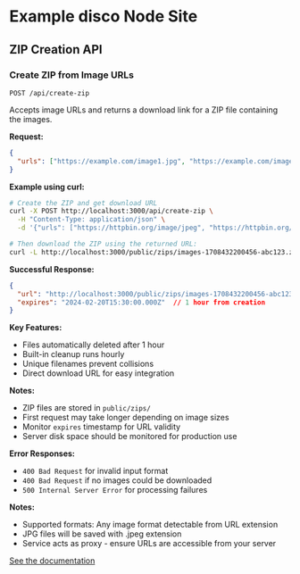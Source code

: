 # Example disco Node Site

## ZIP Creation API

### Create ZIP from Image URLs
`POST /api/create-zip`

Accepts image URLs and returns a download link for a ZIP file containing the images.

**Request:**
```json
{
  "urls": ["https://example.com/image1.jpg", "https://example.com/image2.png"]
}
```

**Example using curl:**
```bash
# Create the ZIP and get download URL
curl -X POST http://localhost:3000/api/create-zip \
  -H "Content-Type: application/json" \
  -d '{"urls": ["https://httpbin.org/image/jpeg", "https://httpbin.org/image/png"]}'

# Then download the ZIP using the returned URL:
curl -L http://localhost:3000/public/zips/images-1708432200456-abc123.zip --output images.zip
```

**Successful Response:**
```json
{
  "url": "http://localhost:3000/public/zips/images-1708432200456-abc123.zip",
  "expires": "2024-02-20T15:30:00.000Z"  // 1 hour from creation
}
```

**Key Features:**
- Files automatically deleted after 1 hour
- Built-in cleanup runs hourly
- Unique filenames prevent collisions
- Direct download URL for easy integration

**Notes:**
- ZIP files are stored in `public/zips/`
- First request may take longer depending on image sizes
- Monitor `expires` timestamp for URL validity
- Server disk space should be monitored for production use

**Error Responses:**
- `400 Bad Request` for invalid input format
- `400 Bad Request` if no images could be downloaded
- `500 Internal Server Error` for processing failures

**Notes:**
- Supported formats: Any image format detectable from URL extension
- JPG files will be saved with .jpeg extension
- Service acts as proxy - ensure URLs are accessible from your server

[See the documentation](https://docs.letsdisco.dev/deployment-guides/node)
